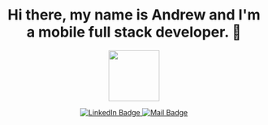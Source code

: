 <h1 align="center">Hi there, my name is Andrew and I'm a mobile full stack developer. 👋</h1>

<p align="center"><img src="https://media.giphy.com/media/M9gbBd9nbDrOTu1Mqx/giphy.gif" width="100"/></p>
<p align="center">
  <a href="https://www.linkedin.com/in/andrewbarrett2/" target="_blank">
    <img src="https://img.shields.io/badge/LinkedIn-blue?flat-square&logo=linkedin&logoColor=white" alt="LinkedIn Badge">
  </a>
  <!-- <a href="" target="_blank">
    <img src="https://img.shields.io/badge/Website-46a2f1.svg?&style=flat-square&logo=Google-Chrome&logoColor=white" alt="Website Badge">
  </a> -->
  <a href="mailto:abarrett879@gmail.com" target="_blank">
    <img src="https://img.shields.io/badge/Email-blue?style=flat-square&logo=gmail&logoColor=white" alt="Mail Badge">
  </a>
  <!-- <a href="">
    <img src="https://img.shields.io/badge/Devpost-blue?style=flat-square&logo=devpost&logoColor=white" alt="Devpost Badge">
  </a> -->
</p>
